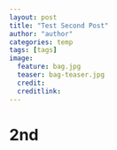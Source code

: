 ```yaml
---
layout: post
title: "Test Second Post"
author: "author"
categories: temp
tags: [tags]
image:
  feature: bag.jpg
  teaser: bag-teaser.jpg
  credit:
  creditlink:
---
```


# 2nd

